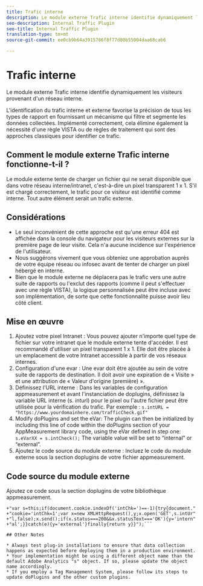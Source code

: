 ```yaml
---
title: Trafic interne
description: Le module externe Trafic interne identifie dynamiquement les visiteurs provenant d'un réseau interne.
seo-description: Internal Traffic Plugin
seo-title: Internal Traffic Plugin
translation-type: tm+mt
source-git-commit: ee0cb9b64a3915786f8f77d80b55004daa68cab6

---
```



# Trafic interne

Le module externe Trafic interne identifie dynamiquement les visiteurs provenant d'un réseau interne.

L'identification du trafic interne et externe favorise la précision de tous les types de rapport en fournissant un mécanisme qui filtre et segmente les données collectées. Implémenté correctement, cela élimine également la nécessité d'une règle VISTA ou de règles de traitement qui sont des approches classiques pour identifier ce trafic.

## Comment le module externe Trafic interne fonctionne-t-il ?

Le module externe tente de charger un fichier qui ne serait disponible que dans votre réseau interne/intranet, c'est-à-dire un pixel transparent 1 x 1. S'il est chargé correctement, le trafic pour ce visiteur est identifié comme interne. Tout autre élément serait un trafic externe.

## Considérations

* Le seul inconvénient de cette approche est qu'une erreur 404 est affichée dans la console du navigateur pour les visiteurs externes sur la première page de leur visite. Cela n'a aucune incidence sur l'expérience de l'utilisateur.
* Nous suggérons vivement que vous obteniez une approbation auprès de votre équipe réseau ou infosec avant de tenter de charger un pixel hébergé en interne.
* Bien que le module externe ne déplacera pas le trafic vers une autre suite de rapports ou l'exclut des rapports (comme il peut s'effectuer avec une règle VISTA), la logique personnalisée peut être incluse avec son implémentation, de sorte que cette fonctionnalité puisse avoir lieu côté client.

## Mise en œuvre

1. Ajoutez votre pixel Intranet : Vous pouvez ajouter n'importe quel type de fichier sur votre intranet que le module externe tente d'accéder. Il est recommandé d'utiliser un pixel transparent 1 x 1. Elle doit être placée à un emplacement de votre Intranet accessible à partir de vos réseaux internes.
1. Configuration d'une evar : Une evar doit être ajoutée au sein de votre suite de rapports de destination. Il doit avoir une expiration de « Visite » et une attribution de « Valeur d'origine (première) ».
1. Définissez l'URL interne : Dans les variables de configuration appmeasurement et avant l'instanciation de doplugins, définissez la variable URL interne (s. inturl) pour le pixel ou l'autre fichier peut être utilisée pour la vérification du trafic. Par exemple : `s.intURL = "https://www.yourdomainhere.com/trafficCheck.gif"`
1. Modify doPlugins and set the eVar: The plugin can then be initialized by including this line of code within the doPlugins section of your AppMeasurement library code, using the eVar defined in step one: `s.eVarXX = s.intCheck();`
The variable value will be set to “internal” or “external”.
1. Ajoutez le code source du module externe : Incluez le code du module externe sous la section doplugins de votre fichier appmeasurement.

## Code source du module externe

Ajoutez ce code sous la section doplugins de votre bibliothèque appmeasurement.

```s.intCheck=new Function("",""
+"var s=this;if(document.cookie.indexOf('intChk=')==-1){try{document."
+"cookie='intChk=1';var x=new XMLHttpRequest(),y;x.open('GET',s.intUr"
+"l,false);x.send();if(x.status===200&&x.statusText==='OK'){y='intern"
+"al';}}catch(e){y='external'}finally{return y}}");```

## Other Notes

* Always test plug-in installations to ensure that data collection happens as expected before deploying them in a production environment.
* Your implementation might be using a different object name than the default Adobe Analytics "s" object. If so, please update the object name accordingly.
* If you employ a Tag Management System, please follow its steps to update doPlugins and the other custom plugins.

